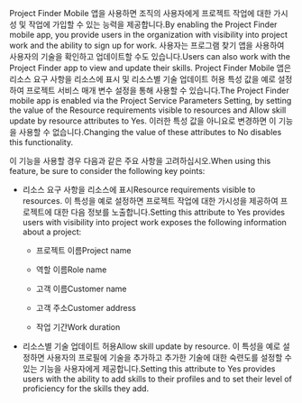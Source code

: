<span data-ttu-id="e3ef4-101">Project Finder Mobile 앱을 사용하면 조직의 사용자에게 프로젝트 작업에 대한 가시성 및 작업에 가입할 수 있는 능력을 제공합니다.</span><span class="sxs-lookup"><span data-stu-id="e3ef4-101">By enabling the Project Finder mobile app, you provide users in the organization with visibility into project work and the ability to sign up for work.</span></span> <span data-ttu-id="e3ef4-102">사용자는 프로그램 찾기 앱을 사용하여 사용자의 기술을 확인하고 업데이트할 수도 있습니다.</span><span class="sxs-lookup"><span data-stu-id="e3ef4-102">Users can also work with the Project Finder app to view and update their skills.</span></span> <span data-ttu-id="e3ef4-103">Project Finder Mobile 앱은 리소스 요구 사항을 리소스에 표시 및 리소스별 기술 업데이트 허용 특성 값을 예로 설정하여 프로젝트 서비스 매개 변수 설정을 통해 사용할 수 있습니다.</span><span class="sxs-lookup"><span data-stu-id="e3ef4-103">The Project Finder mobile app is enabled via the Project Service Parameters Setting, by setting the value of the Resource requirements visible to resources and Allow skill update by resource attributes to Yes.</span></span> <span data-ttu-id="e3ef4-104">이러한 특성 값을 아니요로 변경하면 이 기능을 사용할 수 없습니다.</span><span class="sxs-lookup"><span data-stu-id="e3ef4-104">Changing the value of these attributes to No disables this functionality.</span></span>  
  
 <span data-ttu-id="e3ef4-105">이 기능을 사용할 경우 다음과 같은 주요 사항을 고려하십시오.</span><span class="sxs-lookup"><span data-stu-id="e3ef4-105">When using this feature, be sure to consider the following key points:</span></span>  
  
-   <span data-ttu-id="e3ef4-106">리소스 요구 사항을 리소스에 표시</span><span class="sxs-lookup"><span data-stu-id="e3ef4-106">Resource requirements visible to resources.</span></span> <span data-ttu-id="e3ef4-107">이 특성을 예로 설정하면 프로젝트 작업에 대한 가시성을 제공하여 프로젝트에 대한 다음 정보를 노출합니다.</span><span class="sxs-lookup"><span data-stu-id="e3ef4-107">Setting this attribute to Yes provides users with visibility into project work exposes the following information about a project:</span></span>  
  
    -   <span data-ttu-id="e3ef4-108">프로젝트 이름</span><span class="sxs-lookup"><span data-stu-id="e3ef4-108">Project name</span></span>  
  
    -   <span data-ttu-id="e3ef4-109">역할 이름</span><span class="sxs-lookup"><span data-stu-id="e3ef4-109">Role name</span></span>  
  
    -   <span data-ttu-id="e3ef4-110">고객 이름</span><span class="sxs-lookup"><span data-stu-id="e3ef4-110">Customer name</span></span>  
  
    -   <span data-ttu-id="e3ef4-111">고객 주소</span><span class="sxs-lookup"><span data-stu-id="e3ef4-111">Customer address</span></span>  
  
    -   <span data-ttu-id="e3ef4-112">작업 기간</span><span class="sxs-lookup"><span data-stu-id="e3ef4-112">Work duration</span></span>  
  
-   <span data-ttu-id="e3ef4-113">리소스별 기술 업데이트 허용</span><span class="sxs-lookup"><span data-stu-id="e3ef4-113">Allow skill update by resource.</span></span> <span data-ttu-id="e3ef4-114">이 특성을 예로 설정하면 사용자의 프로필에 기술을 추가하고 추가한 기술에 대한 숙련도를 설정할 수 있는 기능을 사용자에게 제공합니다.</span><span class="sxs-lookup"><span data-stu-id="e3ef4-114">Setting this attribute to Yes provides users with the ability to add skills to their profiles and to set their level of proficiency for the skills they add.</span></span>